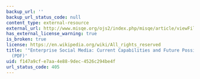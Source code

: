 ```yaml
---
backup_url: ''
backup_url_status_code: null
content_type: external-resource
external_url: http://www.misqe.org/ojs2/index.php/misqe/article/viewFile/566/390
has_external_license_warning: true
is_broken: true
license: https://en.wikipedia.org/wiki/All_rights_reserved
title: '"Enterprise Social Media: Current Capabilities and Future Possibilities."
  (PDF)'
uid: f147a9cf-e7aa-4e88-9dec-4526c294be4f
url_status_code: 405
---
```

